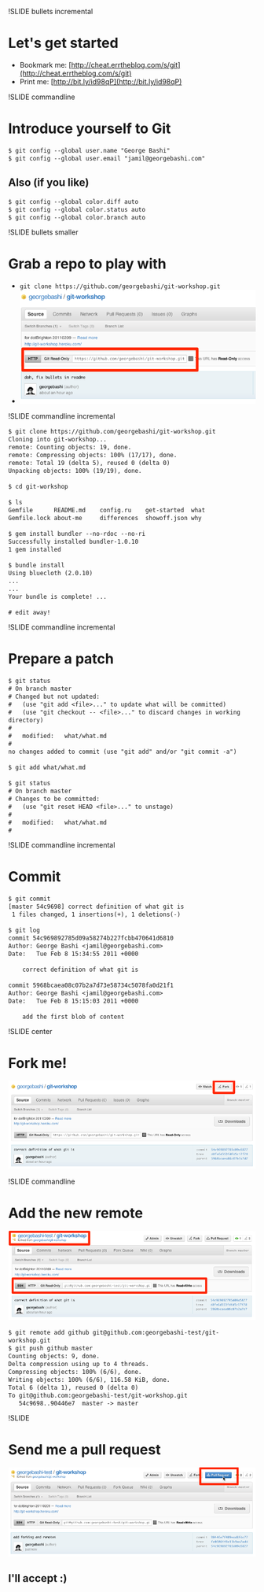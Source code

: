 !SLIDE bullets incremental
# Let's get started #

* Bookmark me: [http://cheat.errtheblog.com/s/git](http://cheat.errtheblog.com/s/git)
* Print me: [http://bit.ly/id98qP](http://bit.ly/id98qP)

!SLIDE commandline
# Introduce yourself to Git #
    $ git config --global user.name "George Bashi"
    $ git config --global user.email "jamil@georgebashi.com"

## Also (if you like) ##
    $ git config --global color.diff auto
    $ git config --global color.status auto
    $ git config --global color.branch auto
!SLIDE bullets smaller
# Grab a repo to play with #
* `git clone https://github.com/georgebashi/git-workshop.git`
* ![url](url.png)

!SLIDE commandline incremental

    $ git clone https://github.com/georgebashi/git-workshop.git
    Cloning into git-workshop...
    remote: Counting objects: 19, done.
    remote: Compressing objects: 100% (17/17), done.
    remote: Total 19 (delta 5), reused 0 (delta 0)
    Unpacking objects: 100% (19/19), done.
    
    $ cd git-workshop
    
    $ ls
    Gemfile      README.md    config.ru    get-started  what
    Gemfile.lock about-me     differences  showoff.json why
    
    $ gem install bundler --no-rdoc --no-ri
    Successfully installed bundler-1.0.10
    1 gem installed
    
    $ bundle install
    Using bluecloth (2.0.10)
    ...
    ...
    Your bundle is complete! ...
    
    # edit away!

!SLIDE commandline incremental
# Prepare a patch #
    $ git status
    # On branch master
    # Changed but not updated:
    #   (use "git add <file>..." to update what will be committed)
    #   (use "git checkout -- <file>..." to discard changes in working directory)
    #
    #	modified:   what/what.md
    #
    no changes added to commit (use "git add" and/or "git commit -a")

    $ git add what/what.md
    
    $ git status
    # On branch master
    # Changes to be committed:
    #   (use "git reset HEAD <file>..." to unstage)
    #
    #	modified:   what/what.md
    #

!SLIDE commandline incremental
# Commit #
    $ git commit
    [master 54c9698] correct definition of what git is
     1 files changed, 1 insertions(+), 1 deletions(-)
    
    $ git log
    commit 54c969892785d09a58274b227fcbb470641d6810
    Author: George Bashi <jamil@georgebashi.com>
    Date:   Tue Feb 8 15:34:55 2011 +0000

        correct definition of what git is

    commit 5968bcaea08c07b2a7d73e58734c5078fa0d21f1
    Author: George Bashi <jamil@georgebashi.com>
    Date:   Tue Feb 8 15:15:03 2011 +0000

        add the first blob of content

!SLIDE center
# Fork me! #
![fork](fork.png)

!SLIDE commandline
# Add the new remote #
![remote](remote.png)

    $ git remote add github git@github.com:georgebashi-test/git-workshop.git
    $ git push github master
    Counting objects: 9, done.
    Delta compression using up to 4 threads.
    Compressing objects: 100% (6/6), done.
    Writing objects: 100% (6/6), 116.58 KiB, done.
    Total 6 (delta 1), reused 0 (delta 0)
    To git@github.com:georgebashi-test/git-workshop.git
       54c9698..90446e7  master -> master

!SLIDE
# Send me a pull request #
![pull-request](pull-request.png)
## I'll accept :) ##